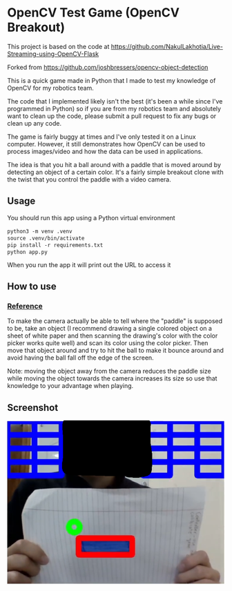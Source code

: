 # OpenCV Test Game (OpenCV Breakout)
This project is based on the code at https://github.com/NakulLakhotia/Live-Streaming-using-OpenCV-Flask

Forked from https://github.com/joshbressers/opencv-object-detection

This is a quick game made in Python that I made to test my knowledge of OpenCV for my robotics team.

The code that I implemented likely isn't the best (it's been a while since I've programmed in
Python) so if you are from my robotics team and absolutely want to clean up the code, please
submit a pull request to fix any bugs or clean up any code.

The game is fairly buggy at times and I've only tested it on a Linux computer. However, it still
demonstrates how OpenCV can be used to process images/video and how the data can be used in
applications.

The idea is that you hit a ball around with a paddle that is moved around by detecting an object
of a certain color. It's a fairly simple breakout clone with the twist that you control the paddle
with a video camera.

## Usage

You should run this app using a Python virtual environment
```
python3 -m venv .venv
source .venv/bin/activate
pip install -r requirements.txt
python app.py
```

When you run the app it will print out the URL to access it

## How to use

### [Reference](https://blog.miguelgrinberg.com/post/video-streaming-with-flask)

To make the camera actually be able to tell where the "paddle" is supposed to be, take an object
(I recommend drawing a single colored object on a sheet of white paper and then scanning the
drawing's color with the color picker works quite well) and scan its color using the color picker.
Then move that object around and try to hit the ball to make it bounce around and avoid having the
ball fall off the edge of the screen.

Note: moving the object away from the camera reduces the paddle size while moving the object towards
the camera increases its size so use that knowledge to your advantage when playing.

## Screenshot

![Screenshot](screenshot.png)
